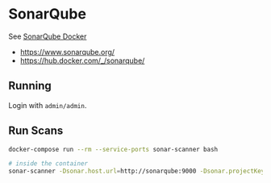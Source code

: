 # SonarQube

See [SonarQube Docker](https://hub.docker.com/_/sonarqube)

- https://www.sonarqube.org/
- https://hub.docker.com/_/sonarqube/

## Running

Login with `admin/admin`.

## Run Scans

```bash
docker-compose run --rm --service-ports sonar-scanner bash

# inside the container
sonar-scanner -Dsonar.host.url=http://sonarqube:9000 -Dsonar.projectKey=test
```

